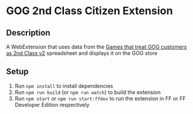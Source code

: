 # GOG 2nd Class Citizen Extension

## Description

A WebExtension that uses data from the [Games that treat GOG customers as 2nd Class v2](https://docs.google.com/spreadsheets/d/1zjwUN1mtJdCkgtTDRB2IoFp7PP41fraY-oFNY00fEkI/edit#gid=0) spreadsheet and displays it on the GOG store

## Setup

1. Run `npm install` to install dependencies
2. Run `npm run build` (or `npm run watch`) to build the extension
3. Run `npm start` or `npm run start:ffdev` to run the extension in FF or FF Developer Edition respectively
